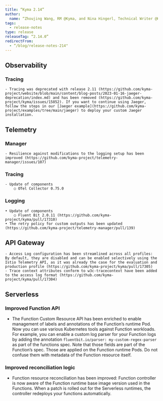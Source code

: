 ```yaml
---
title: “Kyma 2.14”
author:
  name: “Zhoujing Wang, RM @Kyma, and Nina Hingerl, Technical Writer @Kyma”
tags:
  - release-notes
type: release
releaseTag: “2.14.0”
redirectFrom:
  - “/blog/release-notes-214"
---
```

## Observability
### Tracing
    - Tracing was deprecated with release 2.11 (https://github.com/kyma-project/website/blob/main/content/blog-posts/2023-01-16-jaeger-deprecation/index.md) and has been removed (https://github.com/kyma-project/kyma/issues/15852). If you want to continue using Jaeger, follow the steps in our [Jaeger example](https://github.com/kyma-project/examples/tree/main/jaeger) to deploy your custom Jaeger installation.

## Telemetry
### Manager
    - Resilience against modifications to the logging setup has been improved (https://github.com/kyma-project/telemetry-manager/issues/107)
### Tracing
    - Update of components
        ○ OTel Collector 0.75.0
### Logging
    • Update of components
        ○ Fluent Bit 2.0.11 (https://github.com/kyma-project/kyma/pull/17310)
    • The retry policy for custom outputs has been updated (https://github.com/kyma-project/telemetry-manager/pull/139)
## API Gateway
    - Access Log configuration has been streamlined across all profiles: By default, they are disabled and can be enabled selectively using the Istio Telemetry API, as it was already the case for the evaluation and production profile (https://github.com/kyma-project/kyma/pull/17305)
    - Trace context attributes conform to w3c-tracecontext have been added to the access log format (https://github.com/kyma-project/kyma/pull/17304)
## Serverless
### Improved Function API
- The Function Custom Resource API has been enriched to enable management of labels and annotations of the Function’s runtime Pod.
  Now you can use various Kubernetes tools against Function workloads. For example, you can enable a custom log parser for your Function logs by adding the annotation `fluentbit.io/parser: my-custom-regex-parser` as part of the functions spec.
  Note that those fields are part of the Function’s spec. Those are applied on the Function runtime Pods. Do not confuse them with metadata of the Function resource itself.
### Improved reconciliation logic
- Function resource reconciliation has been improved: Function controller is now aware of the Function runtime base image version used in the Functions. When a patch is rolled out for the Serverless runtimes, the controller redeploys your functions automatically.
